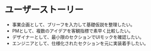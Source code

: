 # ユーザーストーリー

- 事業企画として、ブリーフを入力して基礎仮説を整理したい。
- PMとして、複数のアイデアを客観指標で素早く比較したい。
- デザイナーとして、最小限のセクションでUIモックを確認したい。
- エンジニアとして、仕様化されたセクションを元に実装着手したい。
